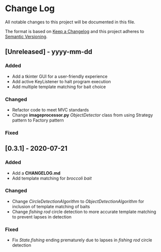 # Change Log
All notable changes to this project will be documented in this file.
 
The format is based on [Keep a Changelog](http://keepachangelog.com/)
and this project adheres to [Semantic Versioning](http://semver.org/).
 
## [Unreleased] - yyyy-mm-dd
 
### Added

- Add a tkinter GUI for a user-friendly experience
- Add active KeyListener to halt program execution
- Add multiple template matching for bait choice
 
### Changed

- Refactor code to meet MVC standards
- Change **imageprocessor.py** *ObjectDetector* class from using Strategy pattern to Factory pattern
 
### Fixed
 
## [0.3.1] - 2020-07-21
 
### Added

- Add a **CHANGELOG.md**
- Add template matching for *broccoli bait*
 
### Changed
  
- Change *CircleDetectionAlgorithm* to *ObjectDetectionAlgorithm* for inclusion of template matching of baits
- Change *fishing rod* circle detection to more accurate template matching to prevent lapses in detection
 
### Fixed
 
- Fix *State.fishing* ending prematurely due to lapses in *fishing rod* circle detection